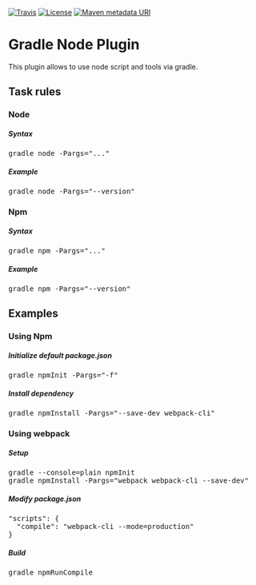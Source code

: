 [![Travis](https://img.shields.io/travis/solugo/node-gradle-plugin.svg?style=for-the-badge)](https://travis-ci.org/solugo/node-gradle-plugin)
[![License](https://img.shields.io/github/license/solugo/node-gradle-plugin.svg?style=for-the-badge)](https://github.com/solugo/node-gradle-plugin/blob/master/LICENSE)
[![Maven metadata URI](https://img.shields.io/maven-metadata/v/https/plugins.gradle.org/m2/gradle/plugin/de/solugo/gradle/node-gradle-plugin/maven-metadata.xml.svg?style=for-the-badge)](https://plugins.gradle.org/plugin/de.solugo.gradle.node)

# Gradle Node Plugin
This plugin allows to use node script and tools via gradle.

## Task rules

### Node
##### Syntax
<pre>
gradle node<alias> -Pargs="..."
</pre>

##### Example
<pre>
gradle node -Pargs="--version"
</pre>

### Npm
##### Syntax
<pre>
gradle npm<task> -Pargs="..."
</pre>

##### Example
<pre>
gradle npm -Pargs="--version"
</pre>


## Examples

### Using Npm
##### Initialize default package.json
<pre>
gradle npmInit -Pargs="-f"
</pre>

##### Install dependency
<pre>
gradle npmInstall -Pargs="--save-dev webpack-cli"
</pre>


### Using webpack

##### Setup
<pre>
gradle --console=plain npmInit
gradle npmInstall -Pargs="webpack webpack-cli --save-dev"
</pre>

##### Modify package.json
<pre>
"scripts": {
  "compile": "webpack-cli --mode=production"
}
</pre>

##### Build
<pre>
gradle npmRunCompile
</pre>

